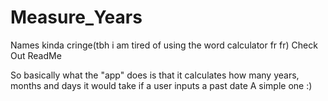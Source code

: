 # Measure_Years
Names kinda cringe(tbh i am tired of using the word calculator fr fr) Check Out ReadMe

So basically what the "app" does is that it calculates how many years, months and days it would take if a user inputs a past date
A simple one :)
